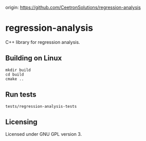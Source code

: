 origin: https://github.com/CeetronSolutions/regression-analysis
# regression-analysis

C++ library for regression analysis.

## Building on Linux

```
mkdir build
cd build
cmake ..
```

## Run tests

```
tests/regression-analysis-tests
```

## Licensing

Licensed under GNU GPL version 3.
